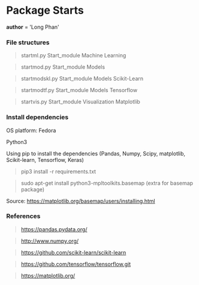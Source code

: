 # Package Starts 

__author__ = 'Long Phan'

### File structures 
> startml.py Start_module Machine Learning

> startmod.py Start_module Models

> startmodskl.py Start_module Models Scikit-Learn

> startmodtf.py Start_module Models Tensorflow

> startvis.py Start_module Visualization Matplotlib

### Install dependencies
OS platform: Fedora

Python3

Using pip to install the dependencies (Pandas, Numpy, Scipy, matplotlib, Scikit-learn, Tensorflow, Keras)
> pip3 install -r requirements.txt

> sudo apt-get install python3-mpltoolkits.basemap  (extra for basemap package)

Source: https://matplotlib.org/basemap/users/installing.html


### References
> https://pandas.pydata.org/

> http://www.numpy.org/

> https://github.com/scikit-learn/scikit-learn

> https://github.com/tensorflow/tensorflow.git

> https://matplotlib.org/
